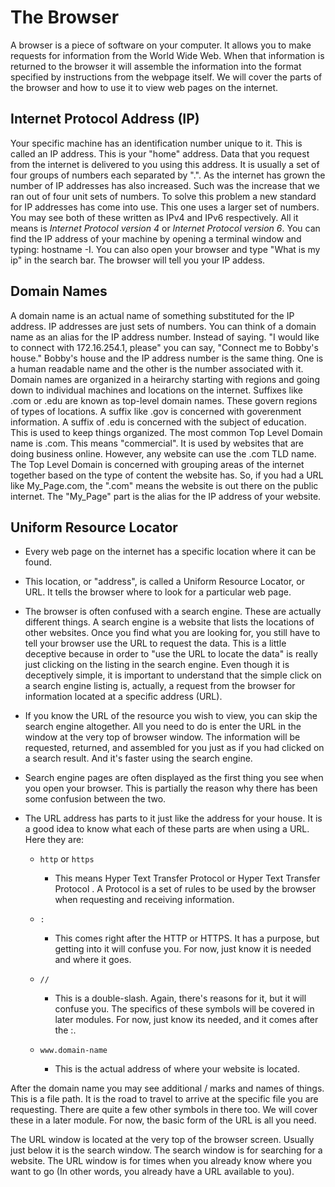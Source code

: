 # The Browser

A browser is a piece of software on your computer. It allows you to make requests for information from the World Wide
Web. When that information is returned to the browser it will assemble the information into the format specified by
instructions from the webpage itself. We will cover the parts of the browser and how to use it to view web pages on the
internet.

## Internet Protocol Address (IP)

Your specific machine has an identification number unique to it. This is called an IP address. This is your "home"
address. Data that you request from the internet is delivered to you using this address. It is usually a set of four
groups of numbers each separated by ".". As the internet has grown the number of IP addresses has also increased. Such
was the increase that we ran out of four unit sets of numbers. To solve this problem a new standard for IP addresses has
come into use. This one uses a larger set of numbers. You may see both of these written as IPv4 and IPv6 respectively.
All it means is *Internet Protocol version 4* or *Internet Protocol version 6*. You can find the IP address of your
machine by opening a terminal window and typing: hostname -I. You can also open your browser and type "What is my ip" in
the search bar. The browser will tell you your IP addess.

## Domain Names

A domain name is an actual name of something substituted for the IP address. IP addresses are just sets of numbers. You
can think of a domain name as an alias for the IP address number. Instead of saying. "I would like to connect with
172.16.254.1, please" you can say, "Connect me to Bobby's house." Bobby's house and the IP address number is the same
thing. One is a human readable name and the other is the number associated with it. Domain names are organized in a
heirarchy starting with regions and going down to individual machines and locations on the internet. Suffixes like .com
or .edu are known as top-level domain names. These govern regions of types of locations. A suffix like .gov is concerned
with goverenment information. A suffix of .edu is concerned with the subject of education. This is used to keep things
organized. The most common Top Level Domain name is .com. This means "commercial". It is used by websites that are doing
business online. However, any website can use the .com TLD name. The Top Level Domain is concerned with grouping areas
of the internet together based on the type of content the website has. So, if you had a URL like My_Page.com, the ".com"
means the website is out there on the public internet. The "My_Page" part is the alias for the IP address of your
website.

## Uniform Resource Locator

* Every web page on the internet has a specific location where it can be found.

* This location, or "address", is called a Uniform Resource Locator, or URL. It tells the browser where to look for a
  particular web page.

* The browser is often confused with a search engine. These are actually different things.  A search engine is a
  website that lists the locations of other websites. Once you find what you are looking for, you still have to tell
  your browser use the URL to request the data. This is a little deceptive because in order to "use the URL to locate
  the data" is really just clicking on the listing in the search engine. Even though it is deceptively simple, it is
  important to understand that the simple click on a search engine listing is, actually, a request from the browser for
  information located at a specific address (URL).

* If you know the URL of the resource you wish to view, you can skip the search engine altogether. All you need to do
  is enter the URL in the window at the very top of browser window. The information will be requested, returned, and
  assembled for you just as if you had clicked on a search result. And it's faster using the search engine.

* Search engine pages are often displayed as the first thing you see when you open your browser. This is partially the
  reason why there has been some confusion between the two.

* The URL address has parts to it just like the address for your house. It is a good idea to know what each of these
  parts are when using a URL. Here they are:

    * `http` or `https`
        - This means Hyper Text Transfer Protocol or Hyper Text Transfer Protocol . A Protocol is a set of rules to be
        used by the browser when requesting and receiving information.

    * `:`
        - This comes right after the HTTP or HTTPS. It has a purpose, but getting into it will confuse you. For now,
        just know it is needed and where it goes.

    * `//`
        - This is a double-slash. Again, there's reasons for it, but it will confuse you. The specifics of these
        symbols will be covered in later modules. For now, just know its needed, and it comes after the :.

    * `www.domain-name`
        - This is the actual address of where your website is located.

After the domain name you may see additional / marks and names of things. This is a file path. It is the road to travel
to arrive at the specific file you are requesting.  There are quite a few other symbols in there too. We will cover
these in a later module. For now, the basic form of the URL is all you need.

The URL window is located at the very top of the browser screen. Usually just below it is the search window. The search
window is for searching for a website. The URL window is for times when you already know where you want to go (In other
words, you already have a URL available to you).
